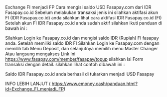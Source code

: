 Exchange FI menjadi FP
Cara mengisi saldo USD Fasapay.com dari IDR Fasapay.co.id 
Sebelum melakukan transaksi jenis ini silahkan aktifasi akun FI (IDR Fasapay.co.id) anda
silahkan lihat cara aktifasi IDR Fasapay.co.id (FI)
Setelah akun FI IDR Fasapay.co.id anda sudah aktif silahkan ikuti panduan di bawah ini : 

Silahkan Login ke Fasapay.co.id dan mengisi saldo IDR (Rupiah) FI fasapay anda.
Setelah memiliki saldo IDR FI Silahkan Login ke Fasapay.com dengan memilih tab Menu Deposit,  dan selanjutnya memilih menu Master Changer Atau langsung mengakses Link Ini https://www.fasapay.com/member/fasapay/topup
silahkan Isi Form transaksi dengan detail. silahkan lihat contoh dibawah ini :

Saldo IDR Fasapay.co.id anda berhasil di tukarkan menjadi USD Fasapay


INFO LEBIH LANJUT ( https://www.emoney.cash/panduan.html?id=Exchange_FI_menjadi_FP)
